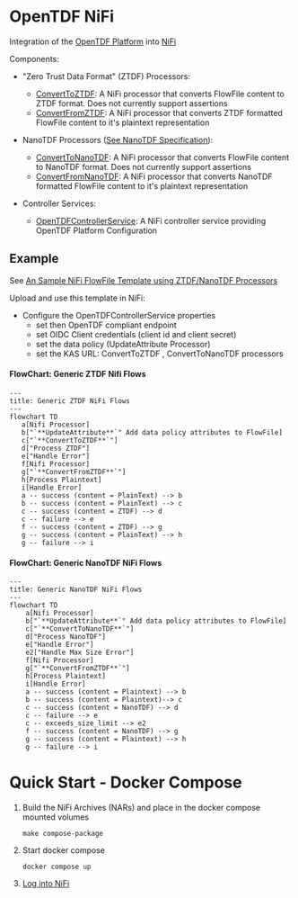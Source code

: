 # OpenTDF NiFi
Integration of the [OpenTDF Platform](https://github.com/opentdf/platform) into [NiFi](https://nifi.apache.org/)

Components:
* "Zero Trust Data Format" (ZTDF) Processors: 
  * [ConvertToZTDF](./nifi-tdf-processors/src/main/java/io/opentdf/nifi/ConvertToZTDF.java): A NiFi processor that converts FlowFile content to ZTDF format. Does not currently support assertions 
  * [ConvertFromZTDF](./nifi-tdf-processors/src/main/java/io/opentdf/nifi/ConvertFromZTDF.java): A NiFi processor that converts ZTDF formatted FlowFile content to it's plaintext representation
* NanoTDF Processors ([See NanoTDF Specification](https://github.com/opentdf/spec/tree/main/schema/nanotdf#readme)):
    * [ConvertToNanoTDF](./nifi-tdf-processors/src/main/java/io/opentdf/nifi/ConvertToNanoTDF.java): A NiFi processor that converts FlowFile content to NanoTDF format. Does not currently support assertions
    * [ConvertFromNanoTDF](./nifi-tdf-processors/src/main/java/io/opentdf/nifi/ConvertFromNanoTDF.java): A NiFi processor that converts NanoTDF formatted FlowFile content to it's plaintext representation

* Controller Services:
  * [OpenTDFControllerService](./nifi-tdf-controller-services-api/src/main/java/io/opentdf/nifi/OpenTDFControllerService.java): A NiFi controller service providing OpenTDF Platform Configuration

## Example

See [An Sample NiFi FlowFile Template using ZTDF/NanoTDF Processors](./deploy/Example_ZTDF_NanoTDF.xml)

Upload and use this template in NiFi:
* Configure the OpenTDFControllerService properties
  * set then OpenTDF compliant endpoint
  * set OIDC Client credentials (client id and client secret)
  * set the data policy (UpdateAttribute Processor)
  * set the KAS URL: ConvertToZTDF , ConvertToNanoTDF processors

#### FlowChart: Generic ZTDF Nifi Flows

```mermaid
---
title: Generic ZTDF NiFi Flows
---
flowchart TD
   a[Nifi Processor]
   b["`**UpdateAttribute**`" Add data policy attributes to FlowFile]
   c["`**ConvertToZTDF**`"]
   d["Process ZTDF"]
   e["Handle Error"]
   f[Nifi Processor]
   g["`**ConvertFromZTDF**`"]
   h[Process Plaintext]
   i[Handle Error]
   a -- success (content = PlainText) --> b
   b -- success (content = PlainText) --> c
   c -- success (content = ZTDF) --> d
   c -- failure --> e
   f -- success (content = ZTDF) --> g
   g -- success (content = PlainText) --> h
   g -- failure --> i
```

#### FlowChart: Generic NanoTDF NiFi Flows
```mermaid
---
title: Generic NanoTDF NiFi Flows
---
flowchart TD
    a[Nifi Processor]
    b["`**UpdateAttribute**`" Add data policy attributes to FlowFile]
    c["`**ConvertToNanoTDF**`"]
    d["Process NanoTDF"]
    e["Handle Error"]
    e2["Handle Max Size Error"]
    f[Nifi Processor]
    g["`**ConvertFromZTDF**`"]
    h[Process Plaintext]
    i[Handle Error]
    a -- success (content = Plaintext) --> b
    b -- success (content = Plaintext)--> c
    c -- success (content = NanoTDF) --> d
    c -- failure --> e
    c -- exceeds_size_limit --> e2
    f -- success (content = NanoTDF) --> g
    g -- success (content = Plaintext) --> h
    g -- failure --> i
```

# Quick Start - Docker Compose

1. Build the NiFi Archives (NARs) and place in the docker compose mounted volumes
    ```shell
    make compose-package
    ```
1. Start docker compose
    ```shell
    docker compose up
    ```
1. [Log into NiFi](http://localhost:18080/nifi)
